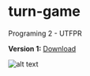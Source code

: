 # turn-game
Programing 2 - UTFPR

**Version 1:** [Download](https://mega.nz/#!CMox0DzB!JLOBwvGO4Xf_JvZadH6QeJRSYV2w3fw2-6nMyzPAFcw)

![alt text](https://image.ibb.co/eWu9K5/battegame.png)
